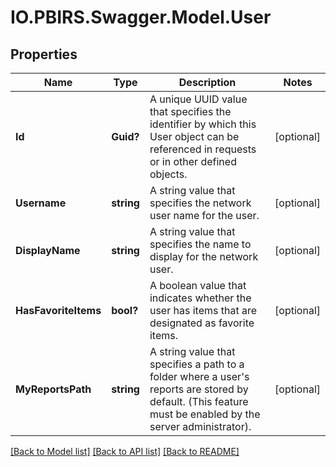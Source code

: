 # IO.PBIRS.Swagger.Model.User
## Properties

Name | Type | Description | Notes
------------ | ------------- | ------------- | -------------
**Id** | **Guid?** | A unique UUID value that specifies the identifier by which this User object can be referenced in requests or in other defined objects. | [optional] 
**Username** | **string** | A string value that specifies the network user name for the user. | [optional] 
**DisplayName** | **string** | A string value that specifies the name to display for the network user. | [optional] 
**HasFavoriteItems** | **bool?** | A boolean value that indicates whether the user has items that are designated as favorite items. | [optional] 
**MyReportsPath** | **string** | A string value that specifies a path to a folder where a user&#39;s reports are stored by default. (This feature must be enabled by the server administrator). | [optional] 

[[Back to Model list]](../README.md#documentation-for-models) [[Back to API list]](../README.md#documentation-for-api-endpoints) [[Back to README]](../README.md)

